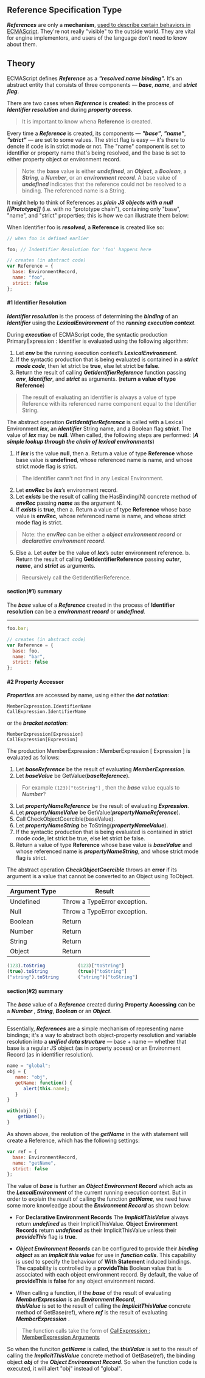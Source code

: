 ## Reference Specification Type

***References*** are only a **mechanism**, [used to describe certain behaviors in ECMAScript](https://es5.github.io/#x8.7).
They're not really "visible" to the outside world. They are vital for engine implementors, and users of the language don't need to know about them.

## Theory

ECMAScript defines ***Reference*** as a ***"resolved name binding".*** It's an abstract entity that consists of three components
— ***base***, ***name***, and ***strict flag***. 

There are two cases when ***Reference*** is **created**: in the process of ***Identifier resolution*** and during ***property access***.
> It is important to know whena **Reference** is created.

Every time a ***Reference*** is created, its components — ***"base"***, ***"name"***, ***"strict"*** — are set to some values. 
The strict flag is easy — it's there to denote if code is in strict mode or not. The "name" component is set to identifier or 
property name that's being resolved, and the base is set to either property object or environment record.
> Note: the **base** value is either ***undefined***, an ***Object***, a ***Boolean***, a ***String***, a ***Number***, or 
an ***environment record***.  A base value of ***undefined*** indicates that the reference could not be resolved to a binding. 
The referenced name is a String. 

It might help to think of References as ***plain JS objects with a null [[Prototype]]*** (i.e. with no "prototype chain"), 
containing only "base", "name", and "strict" properties; this is how we can illustrate them below:

When Identifier foo is ***resolved***, a **Reference** is created like so:
```javascript
// when foo is defined earlier

foo; // Indentifier Resolution for 'foo' happens here

// creates (in abstract code)
var Reference = {
  base: EnvironmentRecord,
  name: "foo",
  strict: false
};
```

#### #1 Identifier Resolution

***Identifier resolution*** is the process of determining the ***binding*** of an ***Identifier*** using the ***LexicalEnvironment*** 
of the ***running execution context***. 

During ***execution*** of ECMAScript code, the syntactic production PrimaryExpression : Identifier is evaluated using the following algorithm:
1. Let ***env*** be the running execution context’s ***LexicalEnvironment***.
2. If the syntactic production that is being evaluated is contained in a ***strict mode code***, then let strict be **true**, else let strict be **false**.
3. Return the result of calling ***GetIdentifierReference*** function passing ***env***, ***Identifier***, and ***strict*** as arguments. 
(**return a value of type Reference**)

> The result of evaluating an identifier is always a value of type Reference with its referenced name component equal to the Identifier String.

The abstract operation ***GetIdentifierReference*** is called with a Lexical Environment ***lex***, an ***identifier*** String
name, and a Boolean flag ***strict***. The value of ***lex*** may be **null**. When called, the following steps are performed:
(***A simple lookup through the chain of lexical environments***)

1. If ***lex*** is the value **null**, then
	a. Return a value of type **Reference** whose base value is **undefined**, whose referenced name is name, and whose strict
  mode flag is strict.
> The identifier cann't not find in any Lexical Environment.

2. Let ***envRec*** be ***lex***’s environment record.
3. Let ***exists*** be the result of calling the HasBinding(N) concrete method of ***envRec*** passing ***name*** as the argument N.
4. If ***exists*** is **true**, then
	a. Return a value of type **Reference** whose base value is **envRec**, whose referenced name is name, and whose strict mode flag is strict.
> Note: the ***envRec*** can be either a ***object environment record*** or ***declarative environment record***.

5. Else
	a. Let ***outer*** be the value of ***lex***’s outer environment reference.
	b. Return the result of calling **GetIdentifierReference** passing ***outer***, ***name***, and ***strict*** as arguments.
 > Recursively call the GetIdentifierReference.

#### section(#1) summary 
The ***base*** value of a ***Reference*** created in the process of  **Identifier resolution** can be a ***environment record*** or ***undefined***.

----------------

```javascript
foo.bar;

// creates (in abstract code)
var Reference = {
  base: foo,
  name: "bar",
  strict: false
};
```

####  #2 Property Accessor

***Properties*** are accessed by name, using either the ***dot notation***:
```
MemberExpression.IdentifierName
CallExpression.IdentifierName
```
or the ***bracket notation***:
```
MemberExpression[Expression] 
CallExpression[Expression]
```

The production MemberExpression : MemberExpression [ Expression ] is evaluated as follows:

1. Let ***baseReference*** be the result of evaluating ***MemberExpression***.
2. Let ***baseValue*** be GetValue(***baseReference***).
> For  example `(123)["toString"]` , then the ***base*** value equals to ***Number***?

3. Let ***propertyNameReference*** be the result of evaluating ***Expression***.
4. Let ***propertyNameValue*** be GetValue(***propertyNameReference***).
5. Call CheckObjectCoercible(baseValue). 
6. Let ***propertyNameString*** be ToString(***propertyNameValue***).
7. If the syntactic production that is being evaluated is contained in strict mode code, let strict be true, else let strict be false.
8. Return a value of type **Reference** whose base value is ***baseValue*** and whose referenced name is ***propertyNameString***, 
and whose strict mode flag is strict.


The abstract operation ***CheckObjectCoercible*** throws an **error** if its argument is a value that cannot be converted to an
Object using ToObject. 

Argument Type | Result
----  |  ---
Undefined | Throw a TypeError exception.
Null | Throw a TypeError exception.
Boolean | Return 
Number | Return 
String | Return 
Object | Return 

```javascript
(123).toString            (123)["toString"]
(true).toString           (true)["toString"]
("string").toString       ("string")["toString"]
```

#### section(#2) summary 
The ***base*** value of a ***Reference*** created during **Property Accessing** can be a ***Number*** , ***String***, ***Boolean*** 
or an ***Object***.

----------------

Essentially, ***References*** are a simple mechanism of representing name bindings; it's a way to abstract both object-property
resolution and variable resolution into a ***unified data structure*** — base + name — whether that base is a regular JS object
(as in property access) or an Environment Record (as in identifier resolution).


```javascript
name = "global";
obj = {
   name: "obj",
   getName: function() {
      alert(this.name);
   }
}

with(obj) {
    getName();
}
```

As shown above, the reolution of the ***getName*** in the with statement will create a Reference, which has the following settings:
```javascript
var ref = {
  base: EnvironmentRecord,
  name: "getName",
  strict: false
};

```
The value of ***base***  is further an ***Object Environment Record*** which acts as the ***LexcalEnvironment*** of the current 
running execution context. But in order to explain the result of calling the function ***getName***, we need have some more knowleadge
about the ***Environment Record*** as shown below. 

- For **Declarative Environment Records**  The ***ImplicitThisValue***  always return ***undefined*** as their ImplicitThisValue. 
**Object Environment Records** return ***undefined*** as their ImplicitThisValue unless their ***provideThis*** flag is **true**.  

- ***Object Environment Records*** can be configured to provide their ***binding object*** as an ***implicit this value*** for
use in ***function calls***. This capability is used to specify the behaviour of **With Statement** induced bindings. The capability 
is controlled by a **provideThis** Boolean value that is associated with each object environment record. By default, the value of 
**provideThis** is **false** for any object environment record.

- When calling a function, if the ***base*** of the result of evaluating ***MemberExpression*** is an ***Environment Record***,  
***thisValue*** is set to the result of calling the ***ImplicitThisValue*** concrete method of GetBase(ref), where ***ref*** is
the result of evaluating ***MemberExpression*** .
> The function calls take the form of [CallExpression : MemberExpression Arguments](https://es5.github.io/#x11.2.3)

So when the funciton ***getName*** is called, the ***thisValue*** is set to  the result of calling the ***ImplicitThisValue*** 
concrete method of GetBase(ref), the binding object ***obj*** of the ***Object Environment Record***.  So when the function code
is executed, it will alert "obj" instead of "global".

